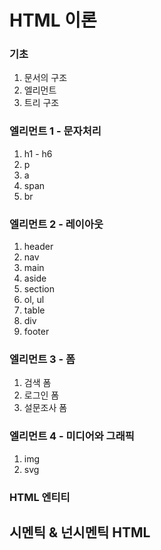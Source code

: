 # HTML 이론

### 기초
1. 문서의 구조
2. 엘리먼트
3. 트리 구조

### 엘리먼트 1 - 문자처리
1. h1 - h6
2. p
3. a
4. span
5. br

### 엘리먼트 2 - 레이아웃
1. header
2. nav
3. main
4. aside
5. section
6. ol, ul
7. table
8. div
9. footer

### 엘리먼트 3 - 폼
1. 검색 폼
2. 로그인 폼
3. 설문조사 폼

### 엘리먼트 4 - 미디어와 그래픽
1. img
2. svg

### HTML 엔티티

## 시멘틱 & 넌시멘틱 HTML